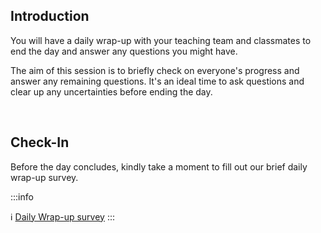 ## Introduction

You will have a daily wrap-up with your teaching team and classmates to end the day and answer any questions you might have.

The aim of this session is to briefly check on everyone's progress and answer any remaining questions. It's an ideal time to ask questions and clear up any uncertainties before ending the day.

<br>


## Check-In

Before the day concludes, kindly take a moment to fill out our brief daily wrap-up survey.

:::info

:information_source: [Daily Wrap-up survey](https://ironhack.typeform.com/to/ZdiAcmvc#email=xxxxx&name=xxxxx)
:::